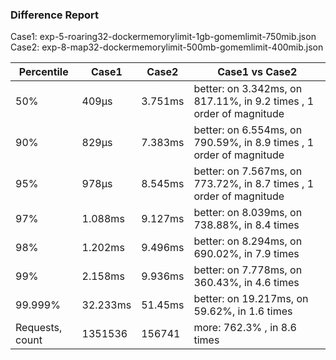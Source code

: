 ### Difference Report
Case1: exp-5-roaring32-dockermemorylimit-1gb-gomemlimit-750mib.json
Case2: exp-8-map32-dockermemorylimit-500mb-gomemlimit-400mib.json

|Percentile|Case1|Case2|Case1 vs Case2|
|---|---|---|---|
|50%|409µs|3.751ms|better: on 3.342ms, on 817.11%, in 9.2 times , 1 order of magnitude|
|90%|829µs|7.383ms|better: on 6.554ms, on 790.59%, in 8.9 times , 1 order of magnitude|
|95%|978µs|8.545ms|better: on 7.567ms, on 773.72%, in 8.7 times , 1 order of magnitude|
|97%|1.088ms|9.127ms|better: on 8.039ms, on 738.88%, in 8.4 times |
|98%|1.202ms|9.496ms|better: on 8.294ms, on 690.02%, in 7.9 times |
|99%|2.158ms|9.936ms|better: on 7.778ms, on 360.43%, in 4.6 times |
|99.999%|32.233ms|51.45ms|better: on 19.217ms, on 59.62%, in 1.6 times |
|Requests, count|1351536|156741|more: 762.3% , in 8.6 times |
